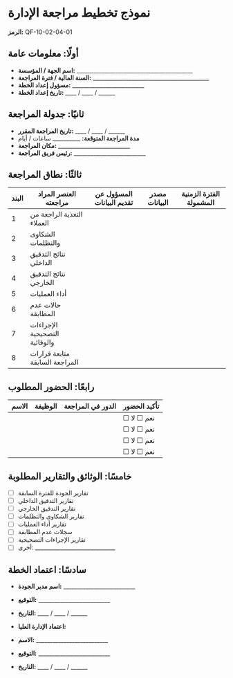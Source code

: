 # نموذج تخطيط مراجعة الإدارة
**الرمز:** QF-10-02-04-01

## أولًا: معلومات عامة
- **اسم الجهة / المؤسسة:** __________________________________________
- **السنة المالية / فترة المراجعة:** __________________________________________
- **مسؤول إعداد الخطة:** __________________________
- **تاريخ إعداد الخطة:** ____ / ____ / ______

## ثانيًا: جدولة المراجعة
- **تاريخ المراجعة المقرر:** ____ / ____ / ______
- **مدة المراجعة المتوقعة:** __________ ساعات / أيام
- **مكان المراجعة:** __________________________
- **رئيس فريق المراجعة:** __________________________

## ثالثًا: نطاق المراجعة

| البند | العنصر المراد مراجعته | المسؤول عن تقديم البيانات | مصدر البيانات | الفترة الزمنية المشمولة |
|---|---|---|---|---|
| 1 | التغذية الراجعة من العملاء |  |  |  |
| 2 | الشكاوى والتظلمات |  |  |  |
| 3 | نتائج التدقيق الداخلي |  |  |  |
| 4 | نتائج التدقيق الخارجي |  |  |  |
| 5 | أداء العمليات |  |  |  |
| 6 | حالات عدم المطابقة |  |  |  |
| 7 | الإجراءات التصحيحية والوقائية |  |  |  |
| 8 | متابعة قرارات المراجعة السابقة |  |  |  |

## رابعًا: الحضور المطلوب

| الاسم | الوظيفة | الدور في المراجعة | تأكيد الحضور |
|---|---|---|---|
|  |  |  | ☐ نعم ☐ لا |
|  |  |  | ☐ نعم ☐ لا |
|  |  |  | ☐ نعم ☐ لا |
|  |  |  | ☐ نعم ☐ لا |

## خامسًا: الوثائق والتقارير المطلوبة
- ☐ تقارير الجودة للفترة السابقة
- ☐ تقارير التدقيق الداخلي
- ☐ تقارير التدقيق الخارجي
- ☐ تقارير الشكاوى والتظلمات
- ☐ تقارير أداء العمليات
- ☐ سجلات عدم المطابقة
- ☐ تقارير الإجراءات التصحيحية
- ☐ أخرى: _____________________________

## سادسًا: اعتماد الخطة
- **اسم مدير الجودة:** __________________________
- **التوقيع:** __________________________
- **التاريخ:** ____ / ____ / ______

- **اعتماد الإدارة العليا:**
- **الاسم:** __________________________
- **التوقيع:** __________________________
- **التاريخ:** ____ / ____ / ______